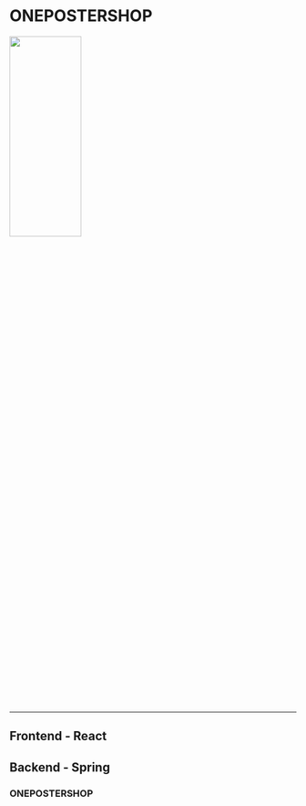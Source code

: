 # ONEPOSTERSHOP
<img src = "https://user-images.githubusercontent.com/101933437/202091942-a841305f-0229-45fb-b189-1ac66b6ef851.jpeg" width="50%" height="30%">

---
## Frontend - React
## Backend - Spring
### ONEPOSTERSHOP
